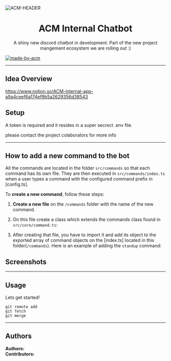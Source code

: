 ![ACM-HEADER](https://user-images.githubusercontent.com/14032427/92643737-e6252e00-f2ff-11ea-8a51-1f1b69caba9f.png)

<h1 align="center"> ACM Internal Chatbot  </h1>

<p align="center"> 
A shiny new discord chatbot in development. Part of the new project mangement ecosystem we are rolling out :)
</p>

<p>
  <a href="https://acmvit.in/" target="_blank">
    <img alt="made-by-acm" src="https://img.shields.io/badge/MADE%20BY-ACM%20VIT-blue?style=for-the-badge" />
  </a>
    <!-- Uncomment the below line to add the license badge. Make sure the right license badge is reflected. -->
    <!-- <img alt="license" src="https://img.shields.io/badge/License-MIT-green.svg?style=for-the-badge" /> -->
    <!-- forks/stars/tech stack in the form of badges from https://shields.io/ -->
</p>

---

## Idea Overview
https://www.notion.so/ACM-internal-app-a9a4ceef6a174ef9b5a2629356d38543

## Setup

A token is required and it resides in a super secrect .env file.

please contact the project colaborators for more info 

---

## How to add a new command to the bot

All the commands are located in the folder `src/commands` so that each command has its own file. They are then executed in `src/commands/index.ts` when a user types a command with the configured command prefix in [config.ts].

To **create a new command**, follow these steps:

1. **Create a new file** on the `/commands` folder with the name of the new command.
2. On this file create a class which extends the commands class found in `src/core/command.ts`:

3. After creating that file, you have to import it and add its object to the exported array of command objects on the [index.ts]  located in this folder(`/commands`). Here is an example of adding the `standup` command:




## Screenshots

<!-- Add one screenshot of your project (max height: 1000px, max size: 1mb) 'if applicable' under assets folder in root of your project ![sceenshot](assets/<name of image>) -->
<!-- if your project has multiple pictures , merge them into one image using a tool similar to figma -->

---

## Usage

<!-- How To, Features, Installation etc. as subheadings in this section. example-->

Lets get started!

```console
git remote add
git fetch
git merge
```

---

## Authors

**Authors:** <!-- [author1's name](link to their github profile), [author2's name](link to their github profile) .. -->  
**Contributors:** <!-- Generate contributors list using this link - https://contributors-img.web.app/preview -->
